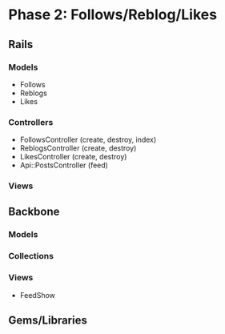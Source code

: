 # Phase 2: Follows/Reblog/Likes

## Rails
### Models
* Follows
* Reblogs
* Likes

### Controllers
* FollowsController (create, destroy, index)
* ReblogsController (create, destroy)
* LikesController (create, destroy)
* Api::PostsController (feed)


### Views


## Backbone
### Models


### Collections

### Views
* FeedShow

## Gems/Libraries
